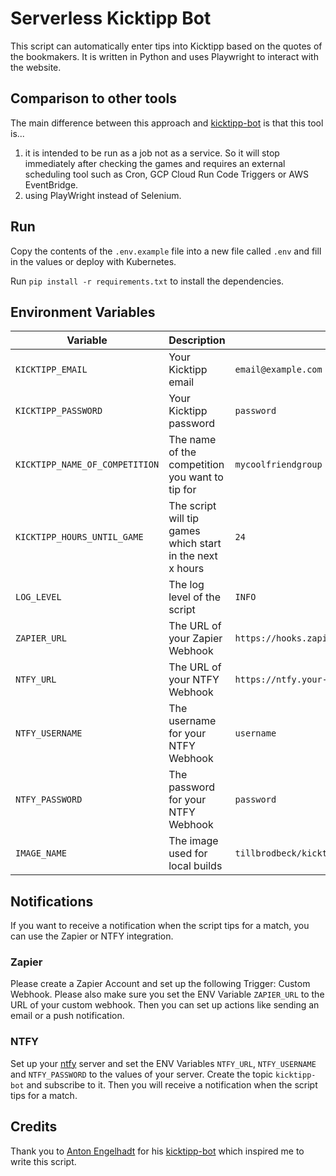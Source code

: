 # Serverless Kicktipp Bot

This script can automatically enter tips into Kicktipp based on the quotes of the bookmakers. It is written in Python and uses Playwright to interact with the website.

## Comparison to other tools

The main difference between this approach and [kicktipp-bot](https://github.com/antonengelhardt/kicktipp-bot) is that this tool is...
1. it is intended to be run as a job not as a service. So it will stop immediately after checking the games and requires an external scheduling tool such as Cron, GCP Cloud Run Code Triggers or AWS EventBridge.
2. using PlayWright instead of Selenium.

## Run

Copy the contents of the `.env.example` file into a new file called `.env` and fill in the values or deploy with Kubernetes.

Run `pip install -r requirements.txt` to install the dependencies.

## Environment Variables

| Variable | Description | Example | Required |
| --- | --- | --- | --- |
| `KICKTIPP_EMAIL` | Your Kicktipp email | `email@example.com` | Yes |
| `KICKTIPP_PASSWORD` | Your Kicktipp password | `password` | Yes |
| `KICKTIPP_NAME_OF_COMPETITION` | The name of the competition you want to tip for | `mycoolfriendgroup` | Yes |
| `KICKTIPP_HOURS_UNTIL_GAME` | The script will tip games which start in the next x hours | `24` | No |
| `LOG_LEVEL` | The log level of the script | `INFO` | Yes |
| `ZAPIER_URL` | The URL of your Zapier Webhook | `https://hooks.zapier.com/hooks/catch/123456/abcdef/` | No |
| `NTFY_URL` | The URL of your NTFY Webhook | `https://ntfy.your-domain.com` | No |
| `NTFY_USERNAME` | The username for your NTFY Webhook | `username` | No |
| `NTFY_PASSWORD` | The password for your NTFY Webhook | `password` | No |
| `IMAGE_NAME` | The image used for local builds | `tillbrodbeck/kicktipp-bot-serverless` | No |

## Notifications

If you want to receive a notification when the script tips for a match, you can use the Zapier or NTFY integration.

### Zapier

Please create a Zapier Account and set up the following Trigger: Custom Webhook. Please also make sure you set the ENV Variable `ZAPIER_URL` to the URL of your custom webhook. Then you can set up actions like sending an email or a push notification.

### NTFY

Set up your [ntfy](https://github.com/binwiederhier/ntfy?tab=readme-ov-file) server and set the ENV Variables `NTFY_URL`, `NTFY_USERNAME` and `NTFY_PASSWORD` to the values of your server. Create the topic `kicktipp-bot` and subscribe to it. Then you will receive a notification when the script tips for a match.

## Credits
Thank you to [Anton Engelhadt](https://github.com/antonengelhardt) for his [kicktipp-bot](https://github.com/antonengelhardt/kicktipp-bot) which inspired me to write this script.
